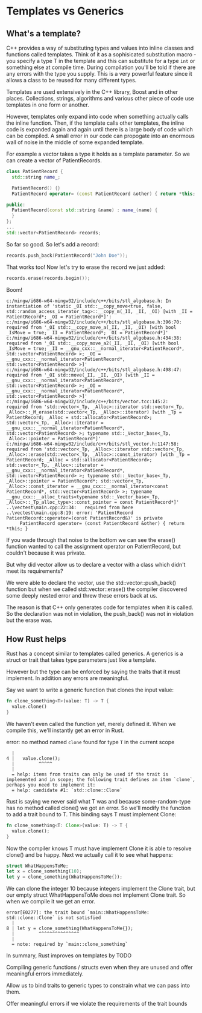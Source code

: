 # Templates vs Generics

## What's a template?

C++ provides a way of substituting types and values into inline classes and functions called templates. Think of it as a sophisicated substitution macro - you specify a type T in the template and this can substitute for a type `int` or something else at compile time. During compilation you'll be told if there are any errors with the type you supply. This is a very powerful feature since it allows a class to be reused for many different types.

Templates are used extensively in the C++ library, Boost and in other places. Collections, strings, algorithms and various other piece of code use templates in one form or another.

However, templates only expand into code when something actually calls the inline function. Then, if the template calls other templates, the inline code is expanded again and again until there is a large body of code which can be compiled. A small error in our code can propogate into an enormous wall of noise in the middle of some expanded template.

For example a vector takes a type it holds as a template parameter. So we can create a vector of PatientRecords.

```c++
class PatientRecord {
  std::string name_;

  PatientRecord() {}
  PatientRecord operator= (const PatientRecord &other) { return *this; }

public:
  PatientRecord(const std::string &name) : name_(name) {
  }
};
...
std::vector<PatientRecord> records;
```

So far so good. So let's add a record:

```c++
records.push_back(PatientRecord("John Doe"));
```

That works too! Now let's try to erase the record we just added:

```c++
records.erase(records.begin());
```

Boom!

```
c:/mingw/i686-w64-mingw32/include/c++/bits/stl_algobase.h: In instantiation of 'static _OI std::__copy_move<true, false, std::random_access_iterator_tag>::__copy_m(_II, _II, _OI) [with _II = PatientRecord*; _OI = PatientRecord*]':
c:/mingw/i686-w64-mingw32/include/c++/bits/stl_algobase.h:396:70:   required from '_OI std::__copy_move_a(_II, _II, _OI) [with bool _IsMove = true; _II = PatientRecord*; _OI = PatientRecord*]'
c:/mingw/i686-w64-mingw32/include/c++/bits/stl_algobase.h:434:38:   required from '_OI std::__copy_move_a2(_II, _II, _OI) [with bool _IsMove = true; _II = __gnu_cxx::__normal_iterator<PatientRecord*, std::vector<PatientRecord> >; _OI = __gnu_cxx::__normal_iterator<PatientRecord*, std::vector<PatientRecord> >]'
c:/mingw/i686-w64-mingw32/include/c++/bits/stl_algobase.h:498:47:   required from '_OI std::move(_II, _II, _OI) [with _II = __gnu_cxx::__normal_iterator<PatientRecord*, std::vector<PatientRecord> >; _OI = __gnu_cxx::__normal_iterator<PatientRecord*, std::vector<PatientRecord> >]'
c:/mingw/i686-w64-mingw32/include/c++/bits/vector.tcc:145:2:   required from 'std::vector<_Tp, _Alloc>::iterator std::vector<_Tp, _Alloc>::_M_erase(std::vector<_Tp, _Alloc>::iterator) [with _Tp = PatientRecord; _Alloc = std::allocator<PatientRecord>; std::vector<_Tp, _Alloc>::iterator = __gnu_cxx::__normal_iterator<PatientRecord*, std::vector<PatientRecord> >; typename std::_Vector_base<_Tp, _Alloc>::pointer = PatientRecord*]'
c:/mingw/i686-w64-mingw32/include/c++/bits/stl_vector.h:1147:58:   required from 'std::vector<_Tp, _Alloc>::iterator std::vector<_Tp, _Alloc>::erase(std::vector<_Tp, _Alloc>::const_iterator) [with _Tp = PatientRecord; _Alloc = std::allocator<PatientRecord>; std::vector<_Tp, _Alloc>::iterator = __gnu_cxx::__normal_iterator<PatientRecord*, std::vector<PatientRecord> >; typename std::_Vector_base<_Tp, _Alloc>::pointer = PatientRecord*; std::vector<_Tp, _Alloc>::const_iterator = __gnu_cxx::__normal_iterator<const PatientRecord*, std::vector<PatientRecord> >; typename __gnu_cxx::__alloc_traits<typename std::_Vector_base<_Tp, _Alloc>::_Tp_alloc_type>::const_pointer = const PatientRecord*]'
..\vectest\main.cpp:22:34:   required from here
..\vectest\main.cpp:8:19: error: 'PatientRecord PatientRecord::operator=(const PatientRecord&)' is private
     PatientRecord operator= (const PatientRecord &other) { return *this; }
```

If you wade through that noise to the bottom we can see the erase() function wanted to call the assignment operator on PatientRecord, but couldn't because it was private.

But why did vector allow us to declare a vector with a class which didn't meet its requirements?

We were able to declare the vector, use the std::vector::push_back() function but when we called std::vector::erase() the compiler discovered some deeply nested error and threw these errors back at us.

The reason is that C++ only generates code for templates when it is called. So the declaration was not in violation, the push_back() was not in violation but the erase was.

## How Rust helps

Rust has a concept similar to templates called generics. A generics is a struct or trait that takes type parameters just like a template.

However but the type can be enforced by saying the traits that it must implement. In addition any errors are meaningful.

Say we want to write a generic function that clones the input value:

```rust
fn clone_something<T>(value: T) -> T {
  value.clone()
}
```

We haven't even called the function yet, merely defined it. When we compile this, we'll instantly get an error in Rust.

error: no method named `clone` found for type `T` in the current scope

```
  |
4 |   value.clone();
  |         ^^^^^
  |
  = help: items from traits can only be used if the trait is implemented and in scope; the following trait defines an item `clone`, perhaps you need to implement it:
  = help: candidate #1: `std::clone::Clone`
```

Rust is saying we never said what T was and because some-random-type has no method called clone() we got an error.
So we'll modify the function to add a trait bound to T. This binding says T must implement Clone:

```rust
fn clone_something<T: Clone>(value: T) -> T {
  value.clone();
}
```

Now the compiler knows T must have implement Clone it is able to resolve clone() and be happy.
Next we actually call it to see what happens:

```rust
struct WhatHappensToMe;
let x = clone_something(10);
let y = clone_something(WhatHappensToMe{});
```

We can clone the integer 10 because integers implement the Clone trait, but our empty struct WhatHappensToMe does not implement Clone trait. So when we compile it we get an error.

```
error[E0277]: the trait bound `main::WhatHappensToMe: std::clone::Clone` is not satisfied
  |
8 | let y = clone_something(WhatHappensToMe{});
  |         ^^^^^^^^^^^^^^^
  |
  = note: required by `main::clone_something`
```

In summary, Rust improves on templates by TODO

Compiling generic functions / structs even when they are unused and offer meaningful errors immediately.

Allow us to bind traits to generic types to constrain what we can pass into them.

Offer meaningful errors if we violate the requirements of the trait bounds

